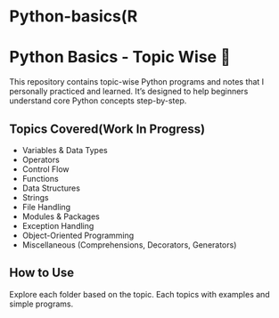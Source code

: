 # Python-basics(R
# Python Basics - Topic Wise 🐍

This repository contains topic-wise Python programs and notes that I personally practiced and learned. It’s designed to help beginners understand core Python concepts step-by-step.

## Topics Covered(Work In Progress)

- Variables & Data Types
- Operators
- Control Flow
- Functions
- Data Structures
- Strings
- File Handling
- Modules & Packages
- Exception Handling
- Object-Oriented Programming
- Miscellaneous (Comprehensions, Decorators, Generators)

## How to Use

Explore each folder based on the topic. Each topics with examples and simple programs.


